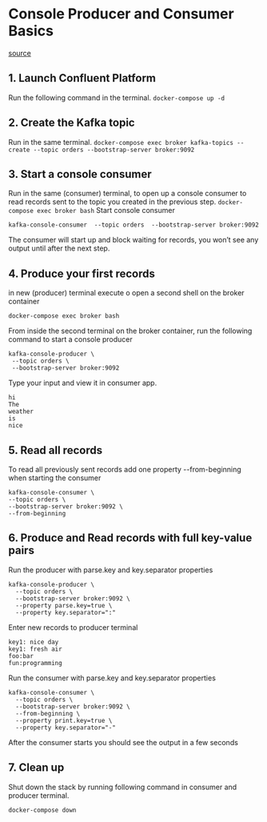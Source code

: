 # Console Producer and Consumer Basics
[source](https://developer.confluent.io/tutorials/kafka-console-consumer-producer-basics/kafka.html)
## 1. Launch Confluent Platform
Run the following command in the terminal.
```docker-compose up -d```
## 2. Create the Kafka topic
Run in the same terminal.
```docker-compose exec broker kafka-topics --create --topic orders --bootstrap-server broker:9092```
## 3. Start a console consumer
Run in the same (consumer) terminal, to open up a console consumer to read records sent to the topic you created in the previous step.
```docker-compose exec broker bash``` 
Start console consumer
```
kafka-console-consumer  --topic orders  --bootstrap-server broker:9092 
  ```
The consumer will start up and block waiting for records, you won’t see any output until after the next step.
 ## 4. Produce your first records
 in new (producer) terminal execute o open a second shell on the broker container 
 ```
 docker-compose exec broker bash 
 ```
From inside the second terminal on the broker container, run the following command to start a console producer
 ```
 kafka-console-producer \
  --topic orders \
  --bootstrap-server broker:9092
  ```
  Type your input and view it in consumer app.
```
hi
The 
weather 
is
nice
```
## 5. Read all records
To read all previously sent records add one property --from-beginning when starting the consumer
```
kafka-console-consumer \
--topic orders \
--bootstrap-server broker:9092 \
--from-beginning
``` 
## 6. Produce and Read records with full key-value pairs 
Run the producer with parse.key and key.separator properties
```
kafka-console-producer \
  --topic orders \
  --bootstrap-server broker:9092 \
  --property parse.key=true \
  --property key.separator=":"
  ```
Enter new records to producer terminal
```
key1: nice day
key1: fresh air
foo:bar
fun:programming
```
Run the consumer with parse.key and key.separator properties
```
kafka-console-consumer \
  --topic orders \
  --bootstrap-server broker:9092 \
  --from-beginning \
  --property print.key=true \
  --property key.separator="-"
```
After the consumer starts you should see the output in a few seconds

## 7. Clean up 
Shut down the stack by running following command in consumer and producer terminal.
```
docker-compose down
```
